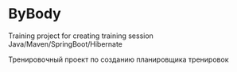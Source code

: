 # ByBody
Training project for creating training session 
Java/Maven/SpringBoot/Hibernate

Тренировочный проект по созданию планировщика тренировок
